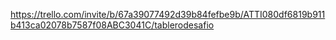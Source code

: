 https://trello.com/invite/b/67a39077492d39b84fefbe9b/ATTI080df6819b911b413ca02078b7587f08ABC3041C/tablerodesafio
